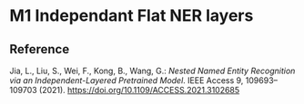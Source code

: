 # M1 Independant Flat NER layers

## Reference

Jia, L., Liu, S., Wei, F., Kong, B., Wang, G.: <i>Nested Named Entity Recognition via an Independent-Layered Pretrained Model</i>. IEEE Access 9, 109693–109703 (2021).
https://doi.org/10.1109/ACCESS.2021.3102685